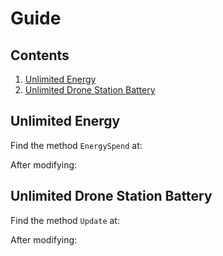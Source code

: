 # Guide

## Contents

1. [Unlimited Energy](#unlimited-energy)
2. [Unlimited Drone Station Battery](#unlimited-drone-station-battery)

## Unlimited Energy

Find the method `EnergySpend` at:

After modifying:

## Unlimited Drone Station Battery

Find the method `Update` at:

After modifying:

``````
